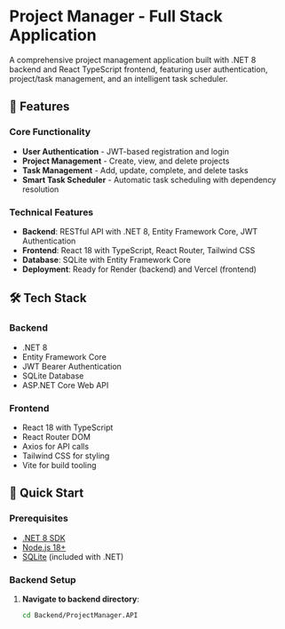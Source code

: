 # Project Manager - Full Stack Application

A comprehensive project management application built with .NET 8 backend and React TypeScript frontend, featuring user authentication, project/task management, and an intelligent task scheduler.

## 🚀 Features

### Core Functionality
- **User Authentication** - JWT-based registration and login
- **Project Management** - Create, view, and delete projects
- **Task Management** - Add, update, complete, and delete tasks
- **Smart Task Scheduler** - Automatic task scheduling with dependency resolution

### Technical Features
- **Backend**: RESTful API with .NET 8, Entity Framework Core, JWT Authentication
- **Frontend**: React 18 with TypeScript, React Router, Tailwind CSS
- **Database**: SQLite with Entity Framework Core
- **Deployment**: Ready for Render (backend) and Vercel (frontend)

## 🛠 Tech Stack

### Backend
- .NET 8
- Entity Framework Core
- JWT Bearer Authentication
- SQLite Database
- ASP.NET Core Web API

### Frontend
- React 18 with TypeScript
- React Router DOM
- Axios for API calls
- Tailwind CSS for styling
- Vite for build tooling

## 🚀 Quick Start

### Prerequisites
- [.NET 8 SDK](https://dotnet.microsoft.com/download/dotnet/8.0)
- [Node.js 18+](https://nodejs.org/)
- [SQLite](https://sqlite.org/index.html) (included with .NET)

### Backend Setup

1. **Navigate to backend directory**:
   ```bash
   cd Backend/ProjectManager.API
